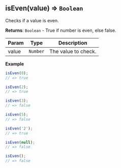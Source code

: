 <a name="isEven"></a>

## isEven(value) ⇒ <code>Boolean</code>
Checks if a value is even.

**Returns**: <code>Boolean</code> - True if number is even, else false.  

| Param | Type | Description |
| --- | --- | --- |
| value | <code>Number</code> | The value to check. |

**Example**  
```js
isEven(0);
// => true

isEven(2);
// => true

isEven(3);
// => false

isEven(5);
// => false

isEven('2');
// => true

isEven(null);
// => false

isEven();
// => false
```
